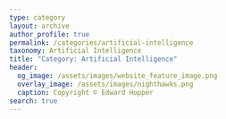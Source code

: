 ```yaml
---
type: category
layout: archive
author_profile: true
permalink: /categories/artificial-intelligence
taxonomy: Artificial Intelligence
title: "Category: Artificial Intelligence"
header:
  og_image: /assets/images/website_feature_image.png
  overlay_image: /assets/images/nighthawks.png
  caption: Copyright © Edward Hopper
search: true
---
```

